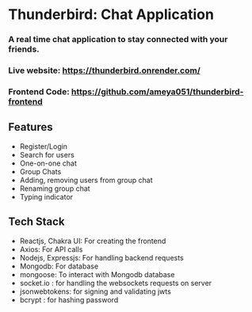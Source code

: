 # Thunderbird: Chat Application

### A real time chat application to stay connected with your friends.

### Live website: https://thunderbird.onrender.com/

### Frontend Code: https://github.com/ameya051/thunderbird-frontend

## Features

* Register/Login
* Search for users
* One-on-one chat
* Group Chats
* Adding, removing users from group chat
* Renaming group chat
* Typing indicator

## Tech Stack

* Reactjs, Chakra UI: For creating the frontend
* Axios: For API calls
* Nodejs, Expressjs: For handling backend requests
* Mongodb: For database
* mongoose: To interact with Mongodb database
* socket.io : for handling the websockets requests on server
* jsonwebtokens: for signing and validating jwts
* bcrypt : for hashing password
